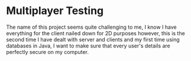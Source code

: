 # Multiplayer Testing

The name of this project seems quite challenging to me, I know I have everything for the client nailed down for 2D purposes however, this is the second time I have dealt with server and clients and my first time using databases in Java, I want to make sure that every user's details are perfectly secure on my computer.
